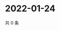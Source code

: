 # 2022-01-24

共 0 条

<!-- BEGIN WEIBO -->
<!-- 最后更新时间 Mon Jan 24 2022 10:37:19 GMT+0800 (China Standard Time) -->

<!-- END WEIBO -->
